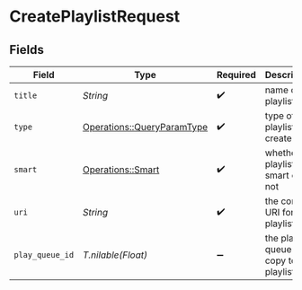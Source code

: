 # CreatePlaylistRequest


## Fields

| Field                                                                   | Type                                                                    | Required                                                                | Description                                                             |
| ----------------------------------------------------------------------- | ----------------------------------------------------------------------- | ----------------------------------------------------------------------- | ----------------------------------------------------------------------- |
| `title`                                                                 | *String*                                                                | :heavy_check_mark:                                                      | name of the playlist                                                    |
| `type`                                                                  | [Operations::QueryParamType](../../models/operations/queryparamtype.md) | :heavy_check_mark:                                                      | type of playlist to create                                              |
| `smart`                                                                 | [Operations::Smart](../../models/operations/smart.md)                   | :heavy_check_mark:                                                      | whether the playlist is smart or not                                    |
| `uri`                                                                   | *String*                                                                | :heavy_check_mark:                                                      | the content URI for the playlist                                        |
| `play_queue_id`                                                         | *T.nilable(Float)*                                                      | :heavy_minus_sign:                                                      | the play queue to copy to a playlist                                    |
